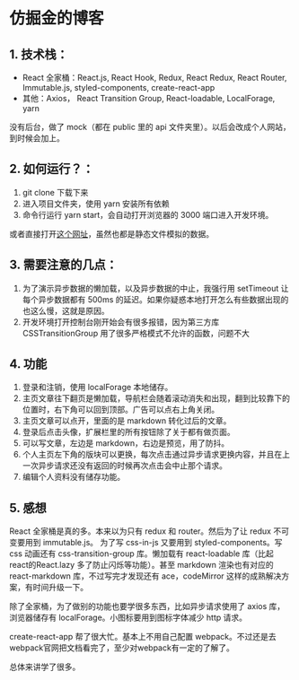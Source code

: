 # 仿掘金的博客

## 1. 技术栈：
- React 全家桶：React.js, React Hook, Redux, React Redux, React Router, Immutable.js, styled-components, create-react-app
- 其他：Axios， React Transition Group, React-loadable, LocalForage, yarn

没有后台，做了 mock（都在 public 里的 api 文件夹里）。以后会改成个人网站，到时候会加上。  

## 2. 如何运行？：
  1. git clone 下载下来
  2. 进入项目文件夹，使用 yarn 安装所有依赖
  3. 命令行运行 yarn start，会自动打开浏览器的 3000 端口进入开发环境。

或者直接打开[这个网址](www.oyishyi.top)，虽然也都是静态文件模拟的数据。

## 3. 需要注意的几点：
  1. 为了演示异步数据的懒加载，以及异步数据的中止，我强行用 setTimeout 让每个异步数据都有 500ms 的延迟。如果你疑惑本地打开怎么有些数据出现的也这么慢，这就是原因。
  2. 开发环境打开控制台刚开始会有很多报错，因为第三方库 CSSTransitionGroup 用了很多严格模式不允许的函数，问题不大
   
## 4. 功能
  1. 登录和注销，使用 localForage 本地储存。
  2. 主页文章往下翻页是懒加载，导航栏会随着滚动消失和出现，翻到比较靠下的位置时，右下角可以回到顶部。广告可以点右上角关闭。
  3. 主页文章可以点开，里面的是 markdown 转化过后的文章。
  4. 登录后点击头像，扩展栏里的所有按钮除了关于都有做页面。
  5. 可以写文章，左边是 markdown，右边是预览，用了防抖。
  6. 个人主页左下角的版块可以更换，每次点击通过异步请求更换内容，并且在上一次异步请求还没有返回的时候再次点击会中止那个请求。
  7. 编辑个人资料没有储存功能。
## 5. 感想
React 全家桶是真的多。本来以为只有 redux 和 router。然后为了让 redux 不可变要用到 immutable.js。 为了写 css-in-js 又要用到 styled-components。写 css 动画还有 css-transition-group 库。懒加载有 react-loadable 库（比起react的React.lazy 多了防止闪烁等功能）。甚至 markdown 渲染也有对应的 react-markdown 库，不过写完才发现还有 ace，codeMirror 这样的成熟解决方案，有时间升级一下。

除了全家桶，为了做别的功能也要学很多东西，比如异步请求使用了 axios 库，浏览器储存有 localForage。小图标要用到图标字体减少 http 请求。  

create-react-app 帮了很大忙。基本上不用自己配置 webpack。不过还是去webpack官网把文档看完了，至少对webpack有一定的了解了。

总体来讲学了很多。